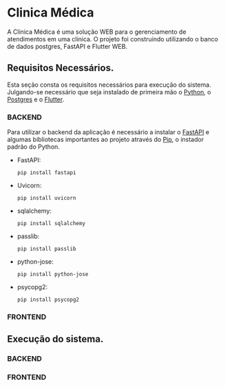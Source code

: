 # Clinica Médica

A Clinica Médica é uma solução WEB para o gerenciamento de atendimentos em uma clinica. O projeto foi construindo utilizando o banco de dados postgres, FastAPI e Flutter WEB. 

## Requisitos Necessários.

  Esta seção consta os requisitos necessários para execução do sistema. Julgando-se necessário que seja instalado de primeira mão o [Python](https://www.python.org/downloads/), o [Postgres](https://www.postgresql.org/) e o [Flutter](https://flutter.dev/).

### BACKEND
  
  Para utilizar o backend da aplicação é necessário a instalar o [FastAPI](https://fastapi.tiangolo.com/pt/) e algumas bibliotecas importantes ao projeto através do [Pip](https://pypi.org/project/pip/), o instador padrão do Python.
  
  
  - FastAPI: 

      ~~~linux
      pip install fastapi
      ~~~
      
  - Uvicorn: 

      ~~~linux
      pip install uvicorn
      ~~~
  
  - sqlalchemy: 

      ~~~linux
      pip install sqlalchemy
      ~~~
        
  - passlib: 

      ~~~linux
      pip install passlib
      ~~~  
  - python-jose: 

      ~~~linux
      pip install python-jose
      ~~~
  - psycopg2: 

      ~~~linux
      pip install psycopg2
      ~~~
      
  
### FRONTEND

## Execução do sistema.

### BACKEND

### FRONTEND
